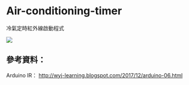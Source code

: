 # Air-conditioning-timer
冷氣定時紅外線啟動程式

![](https://blog.jmaker.com.tw/content/images/2019/08/ir.jpg)

## 參考資料：
Arduino IR：
<http://wyj-learning.blogspot.com/2017/12/arduino-06.html>
